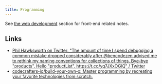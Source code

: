```yaml
---
title: Programming
---
```


See [the web development](/webdev) section for front-end related notes.

## Links

- [Phil Hawksworth on Twitter: "The amount of time I spend debugging a common mistake dropped considerably after @bencodezen advised me to rethink my naming conventions for collections of things. Bye-bye "products". Hello "productList". https://t.co/yq7JXxOGlQ" / Twitter](https://twitter.com/philhawksworth/status/1428656544963497984)
- [codecrafters-io/build-your-own-x: Master programming by recreating your favorite technologies from scratch.](https://github.com/codecrafters-io/build-your-own-x)